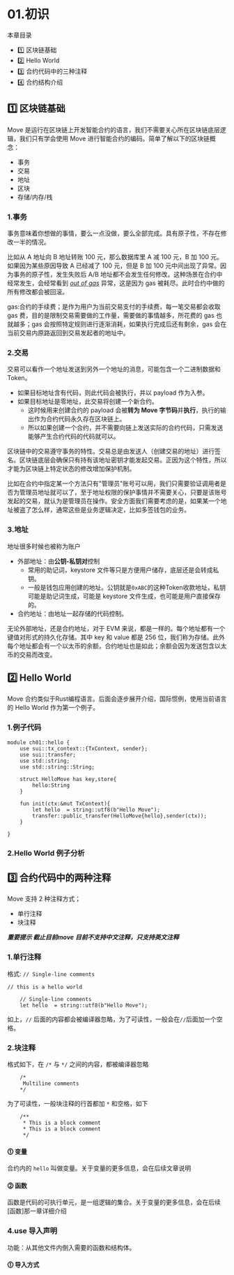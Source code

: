 # 01.初识

本章目录

- 1️⃣ 区块链基础
- 2️⃣ Hello World
- 3️⃣ 合约代码中的三种注释
- 4️⃣ 合约结构介绍

## 1️⃣ 区块链基础

Move 是运行在区块链上开发智能合约的语言，我们不需要关心所在区块链底层逻辑，我们只有学会使用 Move 进行智能合约的编码。简单了解以下的区块链概念：

- 事务
- 交易
- 地址
- 区块
- 存储/内存/栈


### 1.事务

事务意味着你想做的事情，要么一点没做，要么全部完成。具有原子性，不存在修改一半的情况。

比如从 A 地址向 B 地址转账 100 元，那么数据库里 A 减 100 元，B 加 100 元。如果因为某些原因导致 A 已经减了 100 元，但是 B 加 100 元中间出现了异常。因为事务的原子性，发生失败后 A/B 地址都不会发生任何修改。这种场景在合约中经常发生，会经常看到 _[out of gas](https://etherscan.io/tx/0xda8c0b80d8e240a83c8f6b067c4656babeb13e8e0ece4fd4292aa06252f1285c)_ 异常，这是因为 gas 被耗尽。此时合约中做的所有修改都会被回滚。

gas:合约的手续费；是作为用户为当前交易支付的手续费，每一笔交易都会收取 gas 费，目的是限制交易需要做的工作量，需要做的事情越多，所花费的 gas 也就越多；gas 会按照特定规则进行逐渐消耗，如果执行完成后还有剩余，gas 会在当前交易内原路返回到交易发起者的地址中。

### 2.交易

交易可以看作一个地址发送到另外一个地址的消息，可能包含一个二进制数据和Token。

- 如果目标地址含有代码，则此代码会被执行，并以 payload 作为入参。
- 如果目标地址是零地址，此交易将创建一个新合约。
    - 这时候用来创建合约的 payload 会被**转为 Move 字节码**并**执行**，执行的输出作为合约代码永久存在区块链上。
    - 所以如果创建一个合约，并不需要向链上发送实际的合约代码，只需发送能够产生合约代码的代码就可以。

区块链中的交易遵守事务的特性。交易总是由发送人（创建交易的地址）进行签名。区块链底层会确保只有持有该地址密钥才能发起交易。正因为这个特性，所以才能为区块链上特定状态的修改增加保护机制。

比如在合约中指定某一个方法只有"管理员"账号可以用，我们只需要验证调用者是否为管理员地址就可以了，至于地址权限的保护事情并不需要关心，只要是该账号发起的交易，就认为是管理员在操作。安全方面我们需要考虑的是，如果某一个地址被盗了怎么样，通常这些是业务逻辑决定，比如多签钱包的业务。

### 3.地址

地址很多时候也被称为账户

- 外部地址：由**公钥-私钥对**控制
    - 常用的助记词，keystore 文件等只是方便用户储存，底层还是会转成私钥。
    - 一般是钱包应用创建的地址。公钥就是`0xABC`的这种Token收款地址，私钥可能是助记词生成，可能是 keystore 文件生成，也可能是用户直接保存的。
- 合约地址：由地址一起存储的代码控制。

无论外部地址，还是合约地址，对于 EVM 来说，都是一样的。每个地址都有一个键值对形式的持久化存储。其中 key 和 value 都是 256 位，我们称为存储。此外每个地址都会有一个以太币的余额，合约地址也是如此；余额会因为发送包含以太币的交易而改变。



## 2️⃣ Hello World

Move 合约类似于Rust编程语言。后面会逐步展开介绍，国际惯例，使用当前语言的 Hello World 作为第一个例子。


### 1.例子代码

```move
module ch01::hello {
    use sui::tx_context::{TxContext, sender};
    use sui::transfer;
    use std::string;
    use std::string::String;
    
    struct HelloMove has key,store{
        hello:String
    }
    
    fun init(ctx:&mut TxContext){
        let hello  = string::utf8(b"Hello Move");
        transfer::public_transfer(HelloMove{hello},sender(ctx));
    }

}

```


### 2.Hello World 例子分析



## 3️⃣ 合约代码中的两种注释


Move 支持 2 种注释方式；
- 单行注释
- 块注释

***重要提示 截止目前move 目前不支持中文注释，只支持英文注释***


### 1.单行注释

格式: `// Single-line comments`

```
// this is a hello world
```

```
    // Single-line comments
    let hello  = string::utf8(b"Hello Move");

```

如上，`//` 后面的内容都会被编译器忽略，为了可读性，一般会在`//`后面加一个空格。

### 2.块注释

格式如下，在 `/*` 与 `*/` 之间的内容，都被编译器忽略

```
    /*
     Multiline comments
    */
```

为了可读性，一般块注释的行首都加 `*` 和空格，如下

```
    /**
     * This is a block comment
     * This is a block comment
     */
```


#### ⓵ 变量

合约内的 `hello` 叫做变量。关于变量的更多信息，会在后续文章说明

#### ⓶ 函数

函数是代码的可执行单元，是一组逻辑的集合。关于变量的更多信息，会在后续 [函数]那一章详细介绍



### 4.use 导入声明

功能：从其他文件内倒入需要的函数和结构体。

#### ⓵ 导入方式

